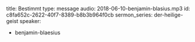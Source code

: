 title: Bestimmt
type: message
audio: 2018-06-10-benjamin-blasius.mp3
id: c8fa652c-2622-40f7-8389-b8b3b964f0cb
sermon_series: der-heilige-geist
speaker:
  - benjamin-blaesius
